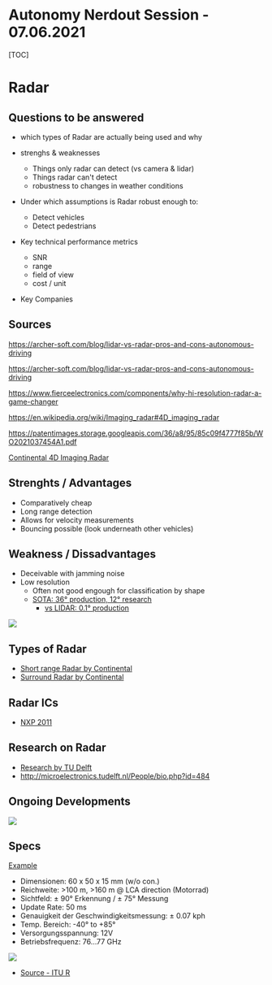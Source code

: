 # Autonomy Nerdout Session - 07.06.2021

[TOC]


# Radar

## Questions to be answered

* which types of Radar are actually being used and why

* strenghs & weaknesses
    * Things only radar can detect (vs camera & lidar)
    * Things radar can't detect
    * robustness to changes in weather conditions
* Under which assumptions is Radar robust enough to:
    * Detect vehicles
    * Detect pedestrians
* Key technical performance metrics
    * SNR
    * range
    * field of view
    * cost / unit
* Key Companies

## Sources
https://archer-soft.com/blog/lidar-vs-radar-pros-and-cons-autonomous-driving

https://archer-soft.com/blog/lidar-vs-radar-pros-and-cons-autonomous-driving

https://www.fierceelectronics.com/components/why-hi-resolution-radar-a-game-changer

https://en.wikipedia.org/wiki/Imaging_radar#4D_imaging_radar

https://patentimages.storage.googleapis.com/36/a8/95/85c09f4777f85b/WO2021037454A1.pdf

[Continental 4D Imaging Radar](https://www.all-electronics.de/markt/continental-und-xilinx-entwickeln-4d-imaging-radarsystem-fuers-autonome-fahren.html)



## Strenghts / Advantages
* Comparatively cheap
* Long range detection
* Allows for velocity measurements
* Bouncing possible (look underneath other vehicles)


## Weakness / Dissadvantages
* Deceivable with jamming noise
* Low resolution
    * Often not good engough for classification by shape
    * [SOTA: 36° production, 12° research](https://www.tudelft.nl/en/stories/articles/increased-road-safety-with-high-resolution-automotive-radar)
        * [vs LIDAR: 0.1° production](https://cdn.www.ibeo-as.com/6929eac354f4a0dbda29ee49bd5580fc044ac758/Specsheet_ibeoNEXT_Generic_Module.pdf)


![](upload_e4856a786bf3619f8268618ca48bc307.png)




## Types of Radar
* [Short range Radar by Continental](https://www.continental-automotive.com/DE/Passenger-Cars/Autonomous-Mobility/Enablers/Radars/SRR600)
* [Surround Radar by Continental](https://www.continental-automotive.com/DE/Passenger-Cars/Autonomous-Mobility/Enablers/Radars/SRR600)


## Radar ICs

* [NXP 2011](https://www.nxp.com/docs/en/fact-sheet/AUTORADARFS.pdf)


## Research on Radar

* [Research by TU Delft](https://www.tudelft.nl/en/stories/articles/increased-road-safety-with-high-resolution-automotive-radar)
* http://microelectronics.tudelft.nl/People/bio.php?id=484

## Ongoing Developments

![](upload_182404d1814e76b0342768e3e4551b1d.png)





## Specs

[Example](https://www.continental-automotive.com/DE/Passenger-Cars/Autonomous-Mobility/Enablers/Radars/SRR600)

* Dimensionen: 60 x 50 x 15 mm (w/o con.)
* Reichweite: >100 m, >160 m @ LCA direction (Motorrad)
* Sichtfeld: ± 90° Erkennung / ± 75° Messung
* Update Rate: 50 ms
* Genauigkeit der Geschwindigkeitsmessung: ± 0.07 kph
* Temp. Bereich: -40° to +85°
* Versorgungsspannung: 12V
* Betriebsfrequenz: 76…77 GHz

![](upload_f4c9230bc77ec8f4fcc06af3082b5bae.png)


* [Source - ITU R](https://www.itu.int/dms_pubrec/itu-r/rec/m/R-REC-M.2057-1-201801-I!!PDF-E.pdf)
